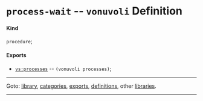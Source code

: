 

<a id='definition__vonuvoli__process-wait'></a>

# `process-wait` -- `vonuvoli` Definition


<a id='definition__vonuvoli__process-wait__kind'></a>

#### Kind

`procedure`;


<a id='definition__vonuvoli__process-wait__exports'></a>

#### Exports

 * [`vs:processes`](../../vonuvoli/exports/vs_3a_processes.md#export__vonuvoli__vs_3a_processes) -- `(vonuvoli processes)`;

----

Goto: [library](../../vonuvoli/_index.md#library__vonuvoli), [categories](../../vonuvoli/categories/_index.md#toc__vonuvoli__categories), [exports](../../vonuvoli/exports/_index.md#toc__vonuvoli__exports), [definitions](../../vonuvoli/definitions/_index.md#toc__vonuvoli__definitions), other [libraries](../../_libraries.md#toc__libraries).

----

